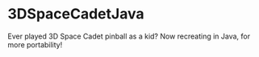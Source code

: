 # 3DSpaceCadetJava
Ever played 3D Space Cadet pinball as a kid? Now recreating in Java, for more portability!
